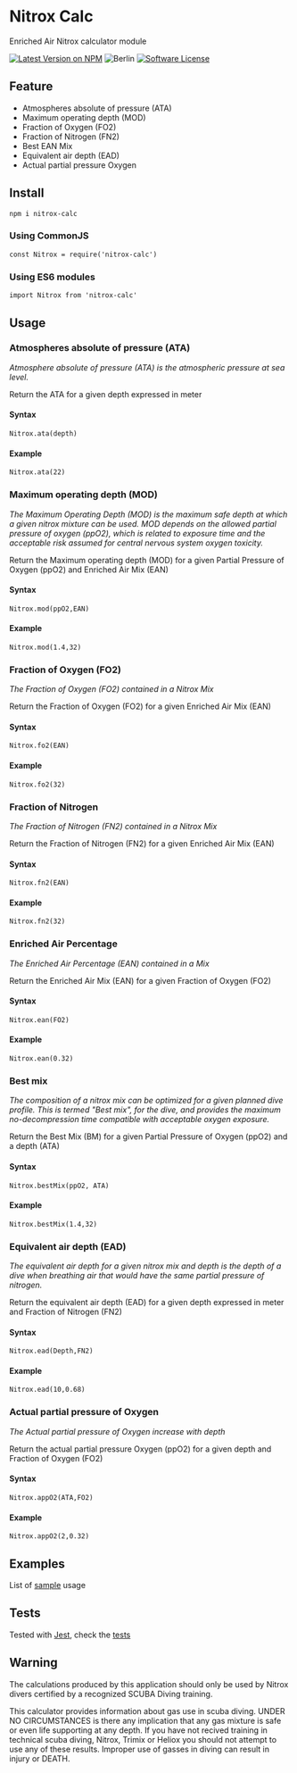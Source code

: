 # Nitrox Calc

Enriched Air Nitrox calculator module

[![Latest Version on NPM](https://img.shields.io/npm/v/nitrox-calc.svg?color=red&logo=npm&style=flat-square)](https://npmjs.com/package/:nitrox-calc) ![Berlin](https://img.shields.io/badge/Built%20in-Berlin-blue.svg?logo=javascript) [![Software License](https://img.shields.io/badge/license-MIT-brightgreen.svg?style=flat-square)](LICENSE.md)

## Feature

- Atmospheres absolute of pressure (ATA)
- Maximum operating depth (MOD)
- Fraction of Oxygen (FO2)
- Fraction of Nitrogen (FN2)
- Best EAN Mix
- Equivalent air depth (EAD)
- Actual partial pressure Oxygen

## Install

`npm i nitrox-calc`

### Using CommonJS

`const Nitrox = require('nitrox-calc')`

### Using ES6 modules

`import Nitrox from 'nitrox-calc'`

## Usage

### Atmospheres absolute of pressure (ATA)

_Atmosphere absolute of pressure (ATA) is the atmospheric pressure at sea level._

Return the ATA for a given depth expressed in meter

#### Syntax

`Nitrox.ata(depth)`

#### Example

`Nitrox.ata(22)`

### Maximum operating depth (MOD)

_The Maximum Operating Depth (MOD) is the maximum safe depth at which a given nitrox mixture can be used. MOD depends on the allowed partial pressure of oxygen (ppO2), which is related to exposure time and the acceptable risk assumed for central nervous system oxygen toxicity._

Return the Maximum operating depth (MOD) for a given Partial Pressure of Oxygen (ppO2) and Enriched Air Mix (EAN)

#### Syntax

`Nitrox.mod(ppO2,EAN)`

#### Example

`Nitrox.mod(1.4,32)`

### Fraction of Oxygen (FO2)

_The Fraction of Oxygen (FO2) contained in a Nitrox Mix_

Return the Fraction of Oxygen (FO2) for a given Enriched Air Mix (EAN)

#### Syntax

`Nitrox.fo2(EAN)`

#### Example

`Nitrox.fo2(32)`

### Fraction of Nitrogen

_The Fraction of Nitrogen (FN2) contained in a Nitrox Mix_

Return the Fraction of Nitrogen (FN2) for a given Enriched Air Mix (EAN)

#### Syntax

`Nitrox.fn2(EAN)`

#### Example

`Nitrox.fn2(32)`

### Enriched Air Percentage

_The Enriched Air Percentage (EAN) contained in a Mix_

Return the Enriched Air Mix (EAN) for a given Fraction of Oxygen (FO2)

#### Syntax

`Nitrox.ean(FO2)`

#### Example

`Nitrox.ean(0.32)`

### Best mix

_The composition of a nitrox mix can be optimized for a given planned dive profile. This is termed "Best mix", for the dive, and provides the maximum no-decompression time compatible with acceptable oxygen exposure._

Return the Best Mix (BM) for a given Partial Pressure of Oxygen (ppO2) and a depth (ATA)

#### Syntax

`Nitrox.bestMix(ppO2, ATA)`

#### Example

`Nitrox.bestMix(1.4,32)`

### Equivalent air depth (EAD)

_The equivalent air depth for a given nitrox mix and depth is the depth of a dive when breathing air that would have the same partial pressure of nitrogen._

Return the equivalent air depth (EAD) for a given depth expressed in meter and Fraction of Nitrogen (FN2)

#### Syntax

`Nitrox.ead(Depth,FN2)`

#### Example

`Nitrox.ead(10,0.68)`

### Actual partial pressure of Oxygen

_The Actual partial pressure of Oxygen increase with depth_

Return the actual partial pressure Oxygen (ppO2) for a given depth and Fraction of Oxygen (FO2)

#### Syntax

`Nitrox.appO2(ATA,FO2)`

#### Example

`Nitrox.appO2(2,0.32)`

## Examples

List of [sample](./sample.js) usage

## Tests

Tested with [Jest](https://jestjs.io/), check the [tests](./index.test.js)

## Warning

The calculations produced by this application should only be used by Nitrox divers certified by a recognized SCUBA Diving training.

This calculator provides information about gas use in scuba diving. UNDER NO CIRCUMSTANCES is there any implication that any gas mixture is safe or even life supporting at any depth. If you have not recived training in technical scuba diving, Nitrox, Trimix or Heliox you should not attempt to use any of these results. Improper use of gasses in diving can result in injury or DEATH.
